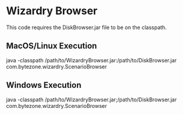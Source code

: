 # Wizardry Browser
This code requires the DiskBrowser.jar file to be on the classpath.
## MacOS/Linux Execution
java -classpath /path/to/WizardryBrowser.jar:/path/to/DiskBrowser.jar com.bytezone.wizardry.ScenarioBrowser
## Windows Execution
java -classpath /path/to/WizardryBrowser.jar;/path/to/DiskBrowser.jar com.bytezone.wizardry.ScenarioBrowser